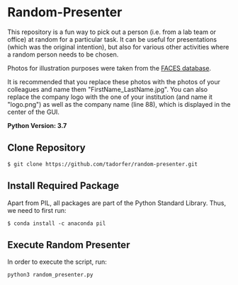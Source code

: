 # Random-Presenter

This repository is a fun way to pick out a person (i.e. from a lab team or office) at random for a particular task. It can be useful for presentations (which was the original intention), but also for various other activities where a random person needs to be chosen. 

Photos for illustration purposes were taken from the [FACES database](https://faces.mpdl.mpg.de/imeji/collection/IXTdg721TwZwyZ8e?q=).

It is recommended that you replace these photos with the photos of your colleagues and name them "FirstName_LastName.jpg".
You can also replace the company logo with the one of your institution (and name it "logo.png") as well as the company name (line 88), which is displayed in the center of the GUI.

__Python Version: 3.7__

## Clone Repository

```
$ git clone https://github.com/tadorfer/random-presenter.git
```

## Install Required Package

Apart from PIL, all packages are part of the Python Standard Library. Thus, we need to first run:

```
$ conda install -c anaconda pil
```

## Execute Random Presenter

In order to execute the script, run:

```
python3 random_presenter.py
```
